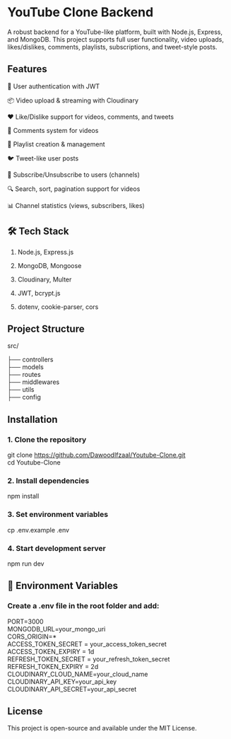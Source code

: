 # YouTube Clone Backend

A robust backend for a YouTube-like platform, built with Node.js, Express, and MongoDB. This project supports full user functionality, video uploads, likes/dislikes, comments, playlists, subscriptions, and tweet-style posts.

## Features
🔐 User authentication with JWT

📦 Video upload & streaming with Cloudinary

❤️ Like/Dislike support for videos, comments, and tweets

💬 Comments system for videos

📂 Playlist creation & management

🐦 Tweet-like user posts

🔔 Subscribe/Unsubscribe to users (channels)

🔍 Search, sort, pagination support for videos

📊 Channel statistics (views, subscribers, likes)

## 🛠️ Tech Stack

1. Node.js, Express.js

2. MongoDB, Mongoose

3. Cloudinary, Multer

4. JWT, bcrypt.js

5. dotenv, cookie-parser, cors

## Project Structure

src/

├── controllers     
├── models    
├── routes             
├── middlewares      
├── utils   
├── config

## Installation

### 1. Clone the repository
git clone https://github.com/DawoodIfzaal/Youtube-Clone.git   
cd Youtube-Clone

### 2. Install dependencies
npm install

### 3. Set environment variables
cp .env.example .env

### 4. Start development server
npm run dev

## 🔐 Environment Variables

### Create a .env file in the root folder and add:

PORT=3000   
MONGODB_URL=your_mongo_uri  
CORS_ORIGIN=*   
ACCESS_TOKEN_SECRET = your_access_token_secret
ACCESS_TOKEN_EXPIRY = 1d   
REFRESH_TOKEN_SECRET = your_refresh_token_secret
REFRESH_TOKEN_EXPIRY = 2d
CLOUDINARY_CLOUD_NAME=your_cloud_name
CLOUDINARY_API_KEY=your_api_key
CLOUDINARY_API_SECRET=your_api_secret

## License

This project is open-source and available under the MIT License.